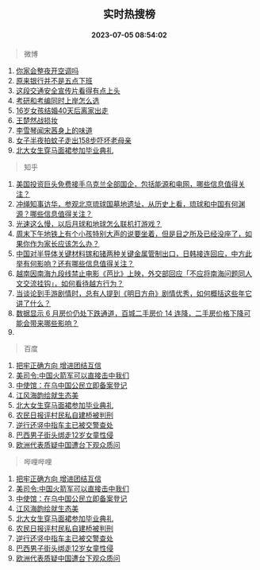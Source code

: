 <div align="center"><h2>实时热搜榜</h2><h4>2023-07-05 08:54:02</h4></div>

> 微博  

1. [你家会整夜开空调吗](https://s.weibo.com/weibo?q=%23%E4%BD%A0%E5%AE%B6%E4%BC%9A%E6%95%B4%E5%A4%9C%E5%BC%80%E7%A9%BA%E8%B0%83%E5%90%97%23&t=31&band_rank=1&Refer=top)<br />
2. [原来银行并不是五点下班](https://s.weibo.com/weibo?q=%23%E5%8E%9F%E6%9D%A5%E9%93%B6%E8%A1%8C%E5%B9%B6%E4%B8%8D%E6%98%AF%E4%BA%94%E7%82%B9%E4%B8%8B%E7%8F%AD%23&t=31&band_rank=2&Refer=top)<br />
3. [这段交通安全宣传片看得有点上头](https://s.weibo.com/weibo?q=%23%E8%BF%99%E6%AE%B5%E4%BA%A4%E9%80%9A%E5%AE%89%E5%85%A8%E5%AE%A3%E4%BC%A0%E7%89%87%E7%9C%8B%E5%BE%97%E6%9C%89%E7%82%B9%E4%B8%8A%E5%A4%B4%23&t=31&band_rank=3&Refer=top)<br />
4. [考研和考编同时上岸怎么选](https://s.weibo.com/weibo?q=%23%E8%80%83%E7%A0%94%E5%92%8C%E8%80%83%E7%BC%96%E5%90%8C%E6%97%B6%E4%B8%8A%E5%B2%B8%E6%80%8E%E4%B9%88%E9%80%89%23&t=31&band_rank=4&Refer=top)<br />
5. [16岁女孩结婚40天后离家出走](https://s.weibo.com/weibo?q=%2316%E5%B2%81%E5%A5%B3%E5%AD%A9%E7%BB%93%E5%A9%9A40%E5%A4%A9%E5%90%8E%E7%A6%BB%E5%AE%B6%E5%87%BA%E8%B5%B0%23&t=31&band_rank=5&Refer=top)<br />
6. [王楚然战损妆](https://s.weibo.com/weibo?q=%23%E7%8E%8B%E6%A5%9A%E7%84%B6%E6%88%98%E6%8D%9F%E5%A6%86%23&t=31&band_rank=6&Refer=top)<br />
7. [李雪琴闻宋茜身上的味道](https://s.weibo.com/weibo?q=%23%E6%9D%8E%E9%9B%AA%E7%90%B4%E9%97%BB%E5%AE%8B%E8%8C%9C%E8%BA%AB%E4%B8%8A%E7%9A%84%E5%91%B3%E9%81%93%23&t=31&band_rank=7&Refer=top)<br />
8. [女子半夜拍蚊子走出158步吓坏老母亲](https://s.weibo.com/weibo?q=%23%E5%A5%B3%E5%AD%90%E5%8D%8A%E5%A4%9C%E6%8B%8D%E8%9A%8A%E5%AD%90%E8%B5%B0%E5%87%BA158%E6%AD%A5%E5%90%93%E5%9D%8F%E8%80%81%E6%AF%8D%E4%BA%B2%23&t=31&band_rank=8&Refer=top)<br />
9. [北大女生穿马面裙参加毕业典礼](https://s.weibo.com/weibo?q=%23%E5%8C%97%E5%A4%A7%E5%A5%B3%E7%94%9F%E7%A9%BF%E9%A9%AC%E9%9D%A2%E8%A3%99%E5%8F%82%E5%8A%A0%E6%AF%95%E4%B8%9A%E5%85%B8%E7%A4%BC%23&t=31&band_rank=9&Refer=top)<br />

> 知乎  

1. [美国投资巨头免费接手乌克兰全部国企，包括能源和电网，哪些信息值得关注？](https://www.zhihu.com/question/610223926)<br />
2. [冲绳知事访华，参观北京琉球国墓地遗址，从历史上看，琉球和中国有何渊源？哪些信息值得关注？](https://www.zhihu.com/question/610361691)<br />
3. [光速这么慢，以后月球和地球怎么联机打游戏？](https://www.zhihu.com/question/609921573)<br />
4. [周末下午地铁上有个小孩特别大声的说要坐着，但是目之所及已经没座了，如果你作为家长应该怎么办？](https://www.zhihu.com/question/602074778)<br />
5. [中国对半导体关键材料镓和锗两种关键金属管制出口，日韩接连回应，中方此举有何影响？还有哪些信息值得关注？](https://www.zhihu.com/question/610357929)<br />
6. [越南因南海九段线禁止电影《芭比》上映，外交部回应「不应将南海问题同人文交流挂钩」，如何看待越方行为？](https://www.zhihu.com/question/610272972)<br />
7. [当谈论到手游剧情时，总有人提到《明日方舟》剧情优秀，如何概括这些年它讲了什么？](https://www.zhihu.com/question/610177706)<br />
8. [数据显示 6 月房价仍处下跌通道，百城二手房价 14 连降，二手房价格下降可能会带来哪些影响？](https://www.zhihu.com/question/610049419)<br />
9. []()<br />

> 百度  

1. [把牢正确方向 增进团结互信](https://www.baidu.com/s?wd=%E6%8A%8A%E7%89%A2%E6%AD%A3%E7%A1%AE%E6%96%B9%E5%90%91+%E5%A2%9E%E8%BF%9B%E5%9B%A2%E7%BB%93%E4%BA%92%E4%BF%A1&sa=fyb_news&rsv_dl=fyb_news)<br />
2. [美司令:中国火箭军可以直接击中我们](https://www.baidu.com/s?wd=%E7%BE%8E%E5%8F%B8%E4%BB%A4%3A%E4%B8%AD%E5%9B%BD%E7%81%AB%E7%AE%AD%E5%86%9B%E5%8F%AF%E4%BB%A5%E7%9B%B4%E6%8E%A5%E5%87%BB%E4%B8%AD%E6%88%91%E4%BB%AC&sa=fyb_news&rsv_dl=fyb_news)<br />
3. [中使馆：在乌中国公民立即备案登记](https://www.baidu.com/s?wd=%E4%B8%AD%E4%BD%BF%E9%A6%86%EF%BC%9A%E5%9C%A8%E4%B9%8C%E4%B8%AD%E5%9B%BD%E5%85%AC%E6%B0%91%E7%AB%8B%E5%8D%B3%E5%A4%87%E6%A1%88%E7%99%BB%E8%AE%B0&sa=fyb_news&rsv_dl=fyb_news)<br />
4. [江风海韵绘就生态美](https://www.baidu.com/s?wd=%E6%B1%9F%E9%A3%8E%E6%B5%B7%E9%9F%B5%E7%BB%98%E5%B0%B1%E7%94%9F%E6%80%81%E7%BE%8E&sa=fyb_news&rsv_dl=fyb_news)<br />
5. [北大女生穿马面裙参加毕业典礼](https://www.baidu.com/s?wd=%E5%8C%97%E5%A4%A7%E5%A5%B3%E7%94%9F%E7%A9%BF%E9%A9%AC%E9%9D%A2%E8%A3%99%E5%8F%82%E5%8A%A0%E6%AF%95%E4%B8%9A%E5%85%B8%E7%A4%BC&sa=fyb_news&rsv_dl=fyb_news)<br />
6. [农民日报评村民私自建桥被判刑](https://www.baidu.com/s?wd=%E5%86%9C%E6%B0%91%E6%97%A5%E6%8A%A5%E8%AF%84%E6%9D%91%E6%B0%91%E7%A7%81%E8%87%AA%E5%BB%BA%E6%A1%A5%E8%A2%AB%E5%88%A4%E5%88%91&sa=fyb_news&rsv_dl=fyb_news)<br />
7. [逆行还竖中指车主已被交警查处](https://www.baidu.com/s?wd=%E9%80%86%E8%A1%8C%E8%BF%98%E7%AB%96%E4%B8%AD%E6%8C%87%E8%BD%A6%E4%B8%BB%E5%B7%B2%E8%A2%AB%E4%BA%A4%E8%AD%A6%E6%9F%A5%E5%A4%84&sa=fyb_news&rsv_dl=fyb_news)<br />
8. [巴西男子街头绑走12岁女童性侵](https://www.baidu.com/s?wd=%E5%B7%B4%E8%A5%BF%E7%94%B7%E5%AD%90%E8%A1%97%E5%A4%B4%E7%BB%91%E8%B5%B012%E5%B2%81%E5%A5%B3%E7%AB%A5%E6%80%A7%E4%BE%B5&sa=fyb_news&rsv_dl=fyb_news)<br />
9. [欧洲代表质疑中国遭台下观众质问](https://www.baidu.com/s?wd=%E6%AC%A7%E6%B4%B2%E4%BB%A3%E8%A1%A8%E8%B4%A8%E7%96%91%E4%B8%AD%E5%9B%BD%E9%81%AD%E5%8F%B0%E4%B8%8B%E8%A7%82%E4%BC%97%E8%B4%A8%E9%97%AE&sa=fyb_news&rsv_dl=fyb_news)<br />

> 哔哩哔哩  

1. [把牢正确方向 增进团结互信](https://www.baidu.com/s?wd=%E6%8A%8A%E7%89%A2%E6%AD%A3%E7%A1%AE%E6%96%B9%E5%90%91+%E5%A2%9E%E8%BF%9B%E5%9B%A2%E7%BB%93%E4%BA%92%E4%BF%A1&sa=fyb_news&rsv_dl=fyb_news)<br />
2. [美司令:中国火箭军可以直接击中我们](https://www.baidu.com/s?wd=%E7%BE%8E%E5%8F%B8%E4%BB%A4%3A%E4%B8%AD%E5%9B%BD%E7%81%AB%E7%AE%AD%E5%86%9B%E5%8F%AF%E4%BB%A5%E7%9B%B4%E6%8E%A5%E5%87%BB%E4%B8%AD%E6%88%91%E4%BB%AC&sa=fyb_news&rsv_dl=fyb_news)<br />
3. [中使馆：在乌中国公民立即备案登记](https://www.baidu.com/s?wd=%E4%B8%AD%E4%BD%BF%E9%A6%86%EF%BC%9A%E5%9C%A8%E4%B9%8C%E4%B8%AD%E5%9B%BD%E5%85%AC%E6%B0%91%E7%AB%8B%E5%8D%B3%E5%A4%87%E6%A1%88%E7%99%BB%E8%AE%B0&sa=fyb_news&rsv_dl=fyb_news)<br />
4. [江风海韵绘就生态美](https://www.baidu.com/s?wd=%E6%B1%9F%E9%A3%8E%E6%B5%B7%E9%9F%B5%E7%BB%98%E5%B0%B1%E7%94%9F%E6%80%81%E7%BE%8E&sa=fyb_news&rsv_dl=fyb_news)<br />
5. [北大女生穿马面裙参加毕业典礼](https://www.baidu.com/s?wd=%E5%8C%97%E5%A4%A7%E5%A5%B3%E7%94%9F%E7%A9%BF%E9%A9%AC%E9%9D%A2%E8%A3%99%E5%8F%82%E5%8A%A0%E6%AF%95%E4%B8%9A%E5%85%B8%E7%A4%BC&sa=fyb_news&rsv_dl=fyb_news)<br />
6. [农民日报评村民私自建桥被判刑](https://www.baidu.com/s?wd=%E5%86%9C%E6%B0%91%E6%97%A5%E6%8A%A5%E8%AF%84%E6%9D%91%E6%B0%91%E7%A7%81%E8%87%AA%E5%BB%BA%E6%A1%A5%E8%A2%AB%E5%88%A4%E5%88%91&sa=fyb_news&rsv_dl=fyb_news)<br />
7. [逆行还竖中指车主已被交警查处](https://www.baidu.com/s?wd=%E9%80%86%E8%A1%8C%E8%BF%98%E7%AB%96%E4%B8%AD%E6%8C%87%E8%BD%A6%E4%B8%BB%E5%B7%B2%E8%A2%AB%E4%BA%A4%E8%AD%A6%E6%9F%A5%E5%A4%84&sa=fyb_news&rsv_dl=fyb_news)<br />
8. [巴西男子街头绑走12岁女童性侵](https://www.baidu.com/s?wd=%E5%B7%B4%E8%A5%BF%E7%94%B7%E5%AD%90%E8%A1%97%E5%A4%B4%E7%BB%91%E8%B5%B012%E5%B2%81%E5%A5%B3%E7%AB%A5%E6%80%A7%E4%BE%B5&sa=fyb_news&rsv_dl=fyb_news)<br />
9. [欧洲代表质疑中国遭台下观众质问](https://www.baidu.com/s?wd=%E6%AC%A7%E6%B4%B2%E4%BB%A3%E8%A1%A8%E8%B4%A8%E7%96%91%E4%B8%AD%E5%9B%BD%E9%81%AD%E5%8F%B0%E4%B8%8B%E8%A7%82%E4%BC%97%E8%B4%A8%E9%97%AE&sa=fyb_news&rsv_dl=fyb_news)<br />
